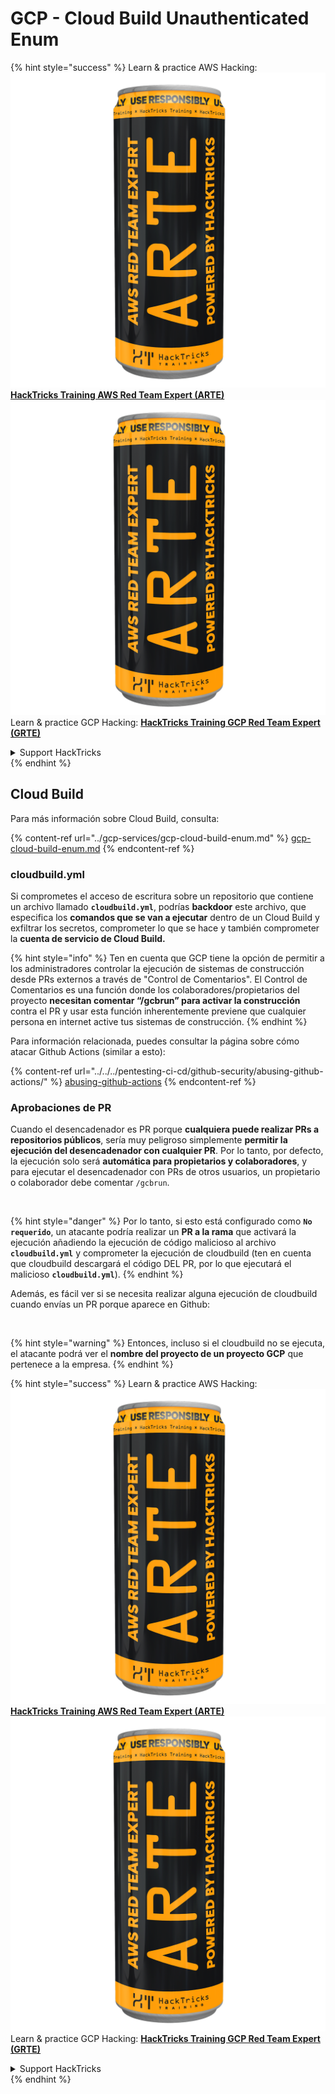 # GCP - Cloud Build Unauthenticated Enum

{% hint style="success" %}
Learn & practice AWS Hacking:<img src="../../../.gitbook/assets/image (1) (1) (1).png" alt="" data-size="line">[**HackTricks Training AWS Red Team Expert (ARTE)**](https://training.hacktricks.xyz/courses/arte)<img src="../../../.gitbook/assets/image (1) (1) (1).png" alt="" data-size="line">\
Learn & practice GCP Hacking: <img src="../../../.gitbook/assets/image (2).png" alt="" data-size="line">[**HackTricks Training GCP Red Team Expert (GRTE)**<img src="../../../.gitbook/assets/image (2).png" alt="" data-size="line">](https://training.hacktricks.xyz/courses/grte)

<details>

<summary>Support HackTricks</summary>

* Check the [**subscription plans**](https://github.com/sponsors/carlospolop)!
* **Join the** 💬 [**Discord group**](https://discord.gg/hRep4RUj7f) or the [**telegram group**](https://t.me/peass) or **follow** us on **Twitter** 🐦 [**@hacktricks\_live**](https://twitter.com/hacktricks_live)**.**
* **Share hacking tricks by submitting PRs to the** [**HackTricks**](https://github.com/carlospolop/hacktricks) and [**HackTricks Cloud**](https://github.com/carlospolop/hacktricks-cloud) github repos.

</details>
{% endhint %}

## Cloud Build

Para más información sobre Cloud Build, consulta:

{% content-ref url="../gcp-services/gcp-cloud-build-enum.md" %}
[gcp-cloud-build-enum.md](../gcp-services/gcp-cloud-build-enum.md)
{% endcontent-ref %}

### cloudbuild.yml

Si comprometes el acceso de escritura sobre un repositorio que contiene un archivo llamado **`cloudbuild.yml`**, podrías **backdoor** este archivo, que especifica los **comandos que se van a ejecutar** dentro de un Cloud Build y exfiltrar los secretos, comprometer lo que se hace y también comprometer la **cuenta de servicio de Cloud Build.**

{% hint style="info" %}
Ten en cuenta que GCP tiene la opción de permitir a los administradores controlar la ejecución de sistemas de construcción desde PRs externos a través de "Control de Comentarios". El Control de Comentarios es una función donde los colaboradores/propietarios del proyecto **necesitan comentar “/gcbrun” para activar la construcción** contra el PR y usar esta función inherentemente previene que cualquier persona en internet active tus sistemas de construcción.
{% endhint %}

Para información relacionada, puedes consultar la página sobre cómo atacar Github Actions (similar a esto):

{% content-ref url="../../../pentesting-ci-cd/github-security/abusing-github-actions/" %}
[abusing-github-actions](../../../pentesting-ci-cd/github-security/abusing-github-actions/)
{% endcontent-ref %}

### Aprobaciones de PR

Cuando el desencadenador es PR porque **cualquiera puede realizar PRs a repositorios públicos**, sería muy peligroso simplemente **permitir la ejecución del desencadenador con cualquier PR**. Por lo tanto, por defecto, la ejecución solo será **automática para propietarios y colaboradores**, y para ejecutar el desencadenador con PRs de otros usuarios, un propietario o colaborador debe comentar `/gcbrun`.

<figure><img src="../../../.gitbook/assets/image (339).png" alt="" width="563"><figcaption></figcaption></figure>

{% hint style="danger" %}
Por lo tanto, si esto está configurado como **`No requerido`**, un atacante podría realizar un **PR a la rama** que activará la ejecución añadiendo la ejecución de código malicioso al archivo **`cloudbuild.yml`** y comprometer la ejecución de cloudbuild (ten en cuenta que cloudbuild descargará el código DEL PR, por lo que ejecutará el malicioso **`cloudbuild.yml`**).
{% endhint %}

Además, es fácil ver si se necesita realizar alguna ejecución de cloudbuild cuando envías un PR porque aparece en Github:

<figure><img src="../../../.gitbook/assets/image (340).png" alt=""><figcaption></figcaption></figure>

{% hint style="warning" %}
Entonces, incluso si el cloudbuild no se ejecuta, el atacante podrá ver el **nombre del proyecto de un proyecto GCP** que pertenece a la empresa.
{% endhint %}

{% hint style="success" %}
Learn & practice AWS Hacking:<img src="../../../.gitbook/assets/image (1) (1) (1).png" alt="" data-size="line">[**HackTricks Training AWS Red Team Expert (ARTE)**](https://training.hacktricks.xyz/courses/arte)<img src="../../../.gitbook/assets/image (1) (1) (1).png" alt="" data-size="line">\
Learn & practice GCP Hacking: <img src="../../../.gitbook/assets/image (2).png" alt="" data-size="line">[**HackTricks Training GCP Red Team Expert (GRTE)**<img src="../../../.gitbook/assets/image (2).png" alt="" data-size="line">](https://training.hacktricks.xyz/courses/grte)

<details>

<summary>Support HackTricks</summary>

* Check the [**subscription plans**](https://github.com/sponsors/carlospolop)!
* **Join the** 💬 [**Discord group**](https://discord.gg/hRep4RUj7f) or the [**telegram group**](https://t.me/peass) or **follow** us on **Twitter** 🐦 [**@hacktricks\_live**](https://twitter.com/hacktricks_live)**.**
* **Share hacking tricks by submitting PRs to the** [**HackTricks**](https://github.com/carlospolop/hacktricks) and [**HackTricks Cloud**](https://github.com/carlospolop/hacktricks-cloud) github repos.

</details>
{% endhint %}
